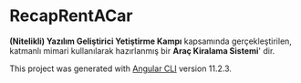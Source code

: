 # RecapRentACar
**(Nitelikli) Yazılım Geliştirici Yetiştirme Kampı** kapsamında gerçekleştirilen, katmanlı mimari kullanılarak hazırlanmış bir **Araç Kiralama Sistemi**' dir.

This project was generated with [Angular CLI](https://github.com/angular/angular-cli) version 11.2.3.

